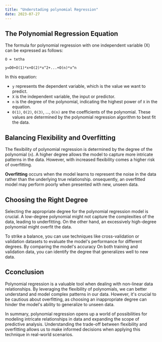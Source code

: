 ```yaml
---
title: "Understading polynomial Regression"
date: 2023-07-27
---
```


## The Polynomial Regression Equation

The formula for polynomial regression with one independent variable (X) can be expressed as follows:

```
O = tetha

y=O0+O(1)*x+O(2)*x^2+...+O(n)*x^n
```

In this equation:

- `y` represents the dependent variable, which is the value we want to predict.
- `X` is the independent variable, the input or predictor.
- `n` is the degree of the polynomial, indicating the highest power of `X` in the equation.
- `O(1)`, `O(2)`, `O(3)`, ..., `O(n)` are the coefficients of the polynomial. These values are determined by the polynomial regression algorithm to best fit the data.

## Balancing Flexibility and Overfitting

The flexibility of polynomial regression is determined by the degree of the polynomial (`n`). A higher degree allows the model to capture more intricate patterns in the data. However, with increased flexibility comes a higher risk of overfitting.

**Overfitting** occurs when the model learns to represent the noise in the data rather than the underlying true relationship. onsequently, an overfitted model may perform poorly when presented with new, unseen data.

## Choosing the Right Degree

Selecting the appropriate degree for the polynomial regression model is crucial. A low-degree polynomial might not capture the complexities of the data, leading to underfitting. On the other hand, an excessively high-degree polynomial might overfit the data.

To strike a balance, you can use techniques like cross-validation or validation datasets to evaluate the model's performance for different degrees. By comparing the model's accuracy On both training and validation data, you can identify the degree that generalizes well to new data.

## Cconclusion

Polynomial regression is a valuable tool when dealing with non-linear data relationships. By leveraging the flexibility of polynomials, we can better understand and model complex patterns in our data. However, it's crucial to be cautious about overfitting, as choosing an inappropriate degree can hinder the model's ability to generalize to unseen data.

In summary, polynomial regression opens up a world of possibilities for modeling intricate relationships in data and expanding the scope of predictive analysis. Understanding the trade-off between flexibility and overfitting allows us to make informed decisions when applying this technique in real-world scenarios.
